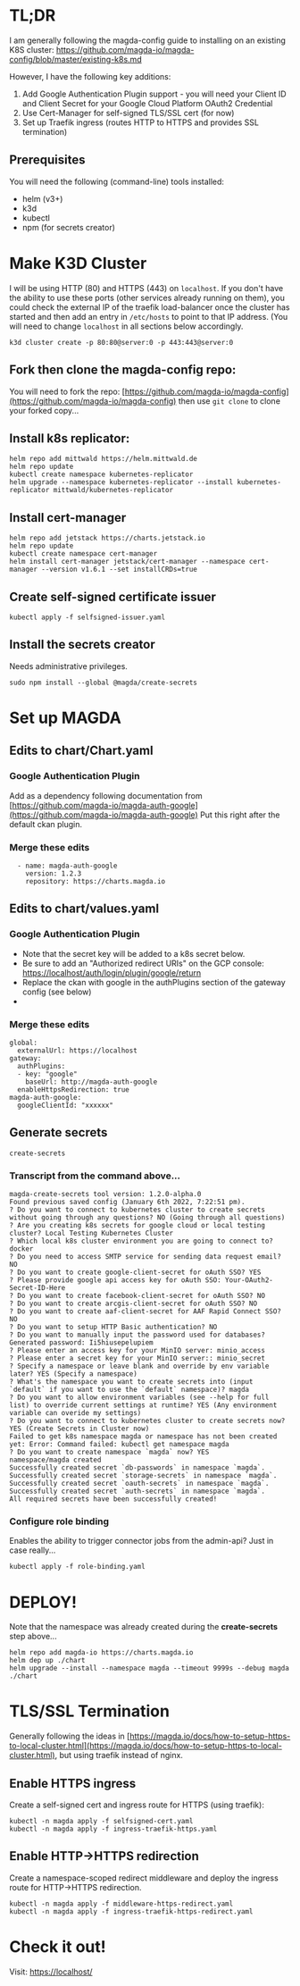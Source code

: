 # TL;DR

I am generally following the magda-config guide to installing on an existing K8S cluster: [https://github.com/magda-io/magda-config/blob/master/existing-k8s.md
](https://github.com/magda-io/magda-config/blob/master/existing-k8s.md
)

However, I have the following key additions:

1. Add Google Authentication Plugin support - you will need your Client ID and Client Secret for your Google Cloud Platform OAuth2 Credential
2. Use Cert-Manager for self-signed TLS/SSL cert (for now)
3. Set up Traefik ingress (routes HTTP to HTTPS and provides SSL termination)

## Prerequisites
You will need the following (command-line) tools installed:

* helm (v3+)
* k3d
* kubectl 
* npm (for secrets creator)


# Make K3D Cluster
I will be using HTTP (80) and HTTPS (443) on `localhost`. If you don't have the ability to use these ports (other services already running on them), you could check the external IP of the traefik load-balancer once the cluster has started and then add an entry in `/etc/hosts` to point to that IP address. (You will need to change `localhost` in all sections below accordingly.

```
k3d cluster create -p 80:80@server:0 -p 443:443@server:0
```

## Fork then clone the magda-config repo:

You will need to fork the repo: [https://github.com/magda-io/magda-config](https://github.com/magda-io/magda-config)
then use `git clone` to clone your forked copy...

## Install k8s replicator:
```
helm repo add mittwald https://helm.mittwald.de
helm repo update
kubectl create namespace kubernetes-replicator
helm upgrade --namespace kubernetes-replicator --install kubernetes-replicator mittwald/kubernetes-replicator
```

## Install cert-manager
```
helm repo add jetstack https://charts.jetstack.io
helm repo update
kubectl create namespace cert-manager
helm install cert-manager jetstack/cert-manager --namespace cert-manager --version v1.6.1 --set installCRDs=true
```

## Create self-signed certificate issuer
```
kubectl apply -f selfsigned-issuer.yaml
```

## Install the secrets creator

Needs administrative privileges.

```
sudo npm install --global @magda/create-secrets
```

# Set up MAGDA

## Edits to chart/Chart.yaml

### Google Authentication Plugin
Add as a dependency following documentation from [https://github.com/magda-io/magda-auth-google](https://github.com/magda-io/magda-auth-google) Put this right after the default ckan plugin.

### Merge these edits
```
  - name: magda-auth-google
    version: 1.2.3
    repository: https://charts.magda.io
```


## Edits to chart/values.yaml

### Google Authentication Plugin

* Note that the secret key will be added to a k8s secret below.
* Be sure to add an "Authorized redirect URIs" on the GCP console: [https://localhost/auth/login/plugin/google/return](https://localhost/auth/login/plugin/google/return)
* Replace the ckan with google in the authPlugins section of the gateway config (see below)
* 

### Merge these edits
```
global:
  externalUrl: https://localhost
gateway:
  authPlugins:
  - key: "google"
    baseUrl: http://magda-auth-google
  enableHttpsRedirection: true
magda-auth-google:
  googleClientId: "xxxxxx"
```

## Generate secrets
```
create-secrets
```

### Transcript from the command above...
```
magda-create-secrets tool version: 1.2.0-alpha.0
Found previous saved config (January 6th 2022, 7:22:51 pm).
? Do you want to connect to kubernetes cluster to create secrets without going through any questions? NO (Going through all questions)
? Are you creating k8s secrets for google cloud or local testing cluster? Local Testing Kubernetes Cluster
? Which local k8s cluster environment you are going to connect to? docker
? Do you need to access SMTP service for sending data request email? NO
? Do you want to create google-client-secret for oAuth SSO? YES
? Please provide google api access key for oAuth SSO: Your-OAuth2-Secret-ID-Here
? Do you want to create facebook-client-secret for oAuth SSO? NO
? Do you want to create arcgis-client-secret for oAuth SSO? NO
? Do you want to create aaf-client-secret for AAF Rapid Connect SSO? NO
? Do you want to setup HTTP Basic authentication? NO
? Do you want to manually input the password used for databases? Generated password: Ii5hiusepelupiem
? Please enter an access key for your MinIO server: minio_access
? Please enter a secret key for your MinIO server:: minio_secret
? Specify a namespace or leave blank and override by env variable later? YES (Specify a namespace)
? What's the namespace you want to create secrets into (input `default` if you want to use the `default` namespace)? magda
? Do you want to allow environment variables (see --help for full list) to override current settings at runtime? YES (Any environment variable can overide my settings)
? Do you want to connect to kubernetes cluster to create secrets now? YES (Create Secrets in Cluster now)
Failed to get k8s namespace magda or namespace has not been created yet: Error: Command failed: kubectl get namespace magda
? Do you want to create namespace `magda` now? YES
namespace/magda created
Successfully created secret `db-passwords` in namespace `magda`.
Successfully created secret `storage-secrets` in namespace `magda`.
Successfully created secret `oauth-secrets` in namespace `magda`.
Successfully created secret `auth-secrets` in namespace `magda`.
All required secrets have been successfully created!
```

### Configure role binding
Enables the ability to trigger connector jobs from the admin-api? Just in case really...
```
kubectl apply -f role-binding.yaml
```

# DEPLOY!

Note that the namespace was already created during the **create-secrets** step above...
```
helm repo add magda-io https://charts.magda.io
helm dep up ./chart
helm upgrade --install --namespace magda --timeout 9999s --debug magda ./chart
```

# TLS/SSL Termination

Generally following the ideas in [https://magda.io/docs/how-to-setup-https-to-local-cluster.html](https://magda.io/docs/how-to-setup-https-to-local-cluster.html), but using traefik instead of nginx.

## Enable HTTPS ingress

Create a self-signed cert and ingress route for HTTPS (using traefik):
```
kubectl -n magda apply -f selfsigned-cert.yaml
kubectl -n magda apply -f ingress-traefik-https.yaml
```

## Enable HTTP->HTTPS redirection
Create a namespace-scoped redirect middleware and deploy the ingress route for HTTP->HTTPS redirection.
```
kubectl -n magda apply -f middleware-https-redirect.yaml
kubectl -n magda apply -f ingress-traefik-https-redirect.yaml
```
# Check it out!

Visit: [https://localhost/](https://localhost/)
